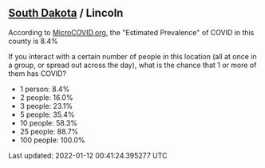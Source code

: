 
## [South Dakota](/united-states/south-dakota) / Lincoln

According to [MicroCOVID.org](http://microcovid.org),
the "Estimated Prevalence" of COVID in this county is 8.4%

If you interact with a certain number of people in this location
(all at once in a group, or spread out across the day), what is the chance that
1 or more of them has COVID?

- 1 person: 8.4%
- 2 people: 16.0%
- 3 people: 23.1%
- 5 people: 35.4%
- 10 people: 58.3%
- 25 people: 88.7%
- 100 people: 100.0%

Last updated: 2022-01-12 00:41:24.395277 UTC
